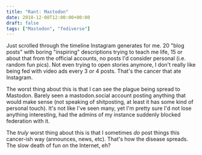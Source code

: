 ```yaml
---
title: "Rant: Mastodon"
date: 2018-12-08T12:00:00+00:00
draft: false
tags: ["Mastodon", "fediverse"]
---
```


Just scrolled through the timeline Instagram generates for me. 20 "blog posts" with boring "inspiring" descriptions trying to teach me life, 15 or about that from the official accounts, no posts I'd consider personal (i.e. random fun pics). Not even trying to open stories anymore, I don't really like being fed with video ads every 3 or 4 posts. That's the cancer that ate Instagram.

<!--more-->

The worst thing about this is that I can see the plague being spread to Mastodon. Barely seen a mastodon.social account posting anything that would make sense (not speaking of shitposting, at least it has some kind of personal touch). It's not like I've seen many, yet I'm pretty sure I'd not lose anything interesting, had the admins of my instance suddenly blocked federation with it.

The _truly_ worst thing about this is that I sometimes _do_ post things this cancer-ish way (announces, news, etc). That's how the disease spreads. The slow death of fun on the Internet, eh?
